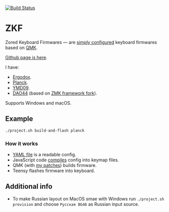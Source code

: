 [![Build Status](https://travis-ci.org/zored/zkf.svg?branch=master)](https://travis-ci.org/zored/zkf)


# ZKF
Zored Keyboard Firmwares — are [simply configured](config.yaml) keyboard firmwares based on [QMK](https://github.com/qmk/qmk_firmware).

[Github page is here](https://zored.github.io/zkf/).

I have:
- [Ergodox](https://ergodox-ez.com).
- [Planck](https://ergodox-ez.com/pages/planck).
- [YMD09](https://github.com/qmk/qmk_firmware/tree/master/keyboards/ymdk/ymd09).
- [DAO44](https://github.com/yumagulovrn/dao-choc-ble) (based on [ZMK framework fork](https://github.com/zored/dao-zmk-config/tree/zored)).

Supports Windows and macOS.

## Example
```bash
./project.sh build-and-flash planck
```

### How it works
- [YAML file](config.yaml) is a readable config.
- JavaScript code [compiles](compiler/README.md) config into keymap files.
- QMK (with [my patches](patches/)) builds firmware.
- Teensy flashes firmware into keyboard.

## Additional info
- To make Russian layout on MacOS smae with Windows run `./project.sh provision` and choose `Русская BG46` as Russian input source.
